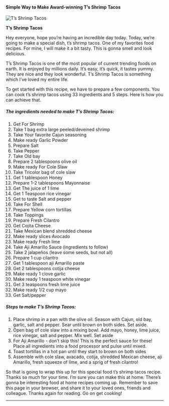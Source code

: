             

#### Simple Way to Make Award-winning T’s Shrimp Tacos

![T’s Shrimp Tacos](https://img-global.cpcdn.com/recipes/01284cbdec56722c/751x532cq70/ts-shrimp-tacos-recipe-main-photo.jpg)

**T’s Shrimp Tacos**

Hey everyone, hope you’re having an incredible day today. Today, we’re going to make a special dish, t’s shrimp tacos. One of my favorites food recipes. For mine, I will make it a bit tasty. This is gonna smell and look delicious.

T’s Shrimp Tacos is one of the most popular of current trending foods on earth. It is enjoyed by millions daily. It’s easy, it’s quick, it tastes yummy. They are nice and they look wonderful. T’s Shrimp Tacos is something which I’ve loved my entire life.

To get started with this recipe, we have to prepare a few components. You can cook t’s shrimp tacos using 33 ingredients and 5 steps. Here is how you can achieve that.

##### The ingredients needed to make T’s Shrimp Tacos:

1.  Get For Shrimp
2.  Take 1 bag extra large peeled/deveined shrimp
3.  Take Your favorite Cajun seasoning
4.  Make ready Garlic Powder
5.  Prepare Salt
6.  Take Pepper
7.  Take Old bay
8.  Prepare 2 tablespoons olive oil
9.  Make ready For Cole Slaw
10.  Take Tricolor bag of cole slaw
11.  Get 1 tablespoon Honey
12.  Prepare 1-2 tablespoons Mayonnaise
13.  Get The juice of 1 lime
14.  Get 1 Teaspoon rice vinegar
15.  Get to taste Salt and pepper
16.  Take For Shell
17.  Prepare Yellow corn tortillas
18.  Take Toppings
19.  Prepare Fresh Cilantro
20.  Get Cojita Cheese
21.  Take Mexican blend shredded cheese
22.  Make ready slices Avocado
23.  Make ready Fresh lime
24.  Take Aji Amarillo Sauce (ingredients to follow)
25.  Take 2 jalapeños (leave some seeds, but not all)
26.  Prepare 1 cup cilantro
27.  Get 1 tablespoon aji Amarillo paste
28.  Get 2 tablespoons cotija cheese
29.  Make ready 1 clove garlic
30.  Make ready 1 teaspoon white vinegar
31.  Get 3 teaspoons fresh lime juice
32.  Make ready 1/2 cup mayo
33.  Get Salt/pepper

##### Steps to make T’s Shrimp Tacos:

1.  Place shrimp in a pan with the olive oil. Season with Cajun, old bay, garlic, salt and pepper. Sear until brown on both sides. Set aside.
2.  Open bag of cole slaw into a mixing bowl. Add mayo, honey, lime juice, rice vinegar, salt and pepper. Mix well. Set aside
3.  For Aji Amarillo - don’t skip this! This is the perfect sauce for these! Place all ingredients into a food processor and pulse until mixed.
4.  Toast tortillas in a hot pan until they start to brown on both sides
5.  Assemble with cole slaw, avacado, cotija, shredded Mexican cheese, aji Amarillo, fresh squeeze of lime, and a sprig of fresh cilantro!

So that is going to wrap this up for this special food t’s shrimp tacos recipe. Thanks so much for your time. I’m sure you can make this at home. There’s gonna be interesting food at home recipes coming up. Remember to save this page in your browser, and share it to your loved ones, friends and colleague. Thanks again for reading. Go on get cooking!

* * *